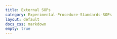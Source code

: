 ```yaml
---
title: External SOPs
category: Experimental-Procedure-Standards-SOPs
layout: default
docs_css: markdown
empty: true
---
```

